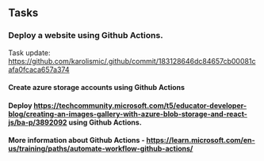 ## Tasks
### Deploy a website using Github Actions. 
Task update: https://github.com/karolismic/.github/commit/183128646dc84657cb00081cafa0fcaca657a374
#### Create azure storage accounts using Github Actions
#### Deploy https://techcommunity.microsoft.com/t5/educator-developer-blog/creating-an-images-gallery-with-azure-blob-storage-and-react-js/ba-p/3892092 using Github Actions.
#### More information about Github Actions - https://learn.microsoft.com/en-us/training/paths/automate-workflow-github-actions/
